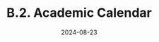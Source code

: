 ---
slug: /pages/vi-policies-for-middlebury-institute-online/vi-b-academic-policies/b-2-academic-calendar
title: B.2. Academic Calendar
date: 2024-08-23
---